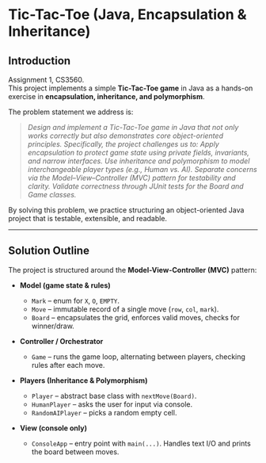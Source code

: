 # Tic-Tac-Toe (Java, Encapsulation & Inheritance)

## Introduction
Assignment 1, CS3560. <br/>
This project implements a simple **Tic-Tac-Toe game** in Java as a hands-on exercise in **encapsulation, inheritance, and polymorphism**.

The problem statement we address is:
> *Design and implement a Tic-Tac-Toe game in Java that not only works correctly but also demonstrates core object-oriented principles. Specifically, the project challenges us to:
Apply encapsulation to protect game state using private fields, invariants, and narrow interfaces.
Use inheritance and polymorphism to model interchangeable player types (e.g., Human vs. AI).
Separate concerns via the Model–View–Controller (MVC) pattern for testability and clarity.
Validate correctness through JUnit tests for the Board and Game classes.*

By solving this problem, we practice structuring an object-oriented Java project that is testable, extensible, and readable.

---

## Solution Outline
The project is structured around the **Model-View-Controller (MVC)** pattern:

- **Model (game state & rules)**
    - `Mark` – enum for `X`, `O`, `EMPTY`.
    - `Move` – immutable record of a single move (`row`, `col`, `mark`).
    - `Board` – encapsulates the grid, enforces valid moves, checks for winner/draw.

- **Controller / Orchestrator**
    - `Game` – runs the game loop, alternating between players, checking rules after each move.

- **Players (Inheritance & Polymorphism)**
    - `Player` – abstract base class with `nextMove(Board)`.
    - `HumanPlayer` – asks the user for input via console.
    - `RandomAIPlayer` – picks a random empty cell.

- **View (console only)**
    - `ConsoleApp` – entry point with `main(...)`. Handles text I/O and prints the board between moves.